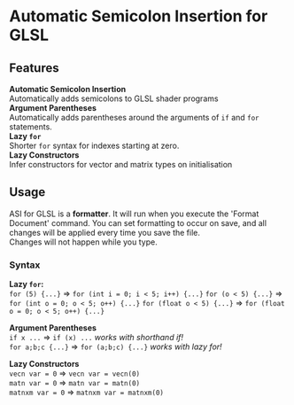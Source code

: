 # Automatic Semicolon Insertion for GLSL

## Features

**Automatic Semicolon Insertion**    
Automatically adds semicolons to GLSL shader programs   
**Argument Parentheses**   
Automatically adds parentheses around the arguments of `if` and `for` statements.   
**Lazy `for`**   
Shorter `for` syntax for indexes starting at zero.  
**Lazy Constructors**  
Infer constructors for vector and matrix types on initialisation  


## Usage

ASI for GLSL is a **formatter**. It will run when you execute the 'Format Document' command. You can set formatting to occur on save, and all changes will be applied every time you save the file.   
Changes will not happen while you type.


### Syntax
**Lazy `for`:**  
`for (5) {...}` => `for (int i = 0; i < 5; i++) {...}`
`for (o < 5) {...}` => `for (int o = 0; o < 5; o++) {...}`
`for (float o < 5) {...}` => `for (float o = 0; o < 5; o++) {...}`

**Argument Parentheses**  
`if x ...` => `if (x) ...`  *works with shorthand if!*  
`for a;b;c {...}` => `for (a;b;c) {...}`  *works with lazy for!*

**Lazy Constructors**  
`vecn var = 0` => `vecn var = vecn(0)`  
`matn var = 0` => `matn var = matn(0)`  
`matnxm var = 0` => `matnxm var = matnxm(0)`